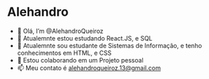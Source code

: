 # Alehandro

- 👋 Olá, I’m @AlehandroQueiroz
- 👀 Atualemnte estou estudando React.JS, e SQL
- 🌱 Atualemnte sou estudante de Sistemas de Informação, e tenho conhecimentos em HTML, e CSS
- 💞️ Estou colaborando em um Projeto pessoal
- 📫 Meu contato é alehandroqueiroz.13@gmail.com

<!---
AlehandroQueiroz/AlehandroQueiroz is a ✨ special ✨ repository because its `README.md` (this file) appears on your GitHub profile.
You can click the Preview link to take a look at your changes.
--->

